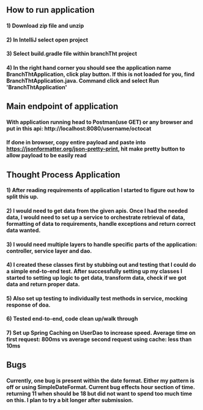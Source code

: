 ## How to run application 
#### 1) Download zip file and unzip
#### 2) In IntelliJ select open project
#### 3) Select build.gradle file within branchTht project
#### 4) In the right hand corner you should see the application name BranchThtApplication, click play button. If this is not loaded for you, find BranchThtApplication.java. Command click and select Run 'BranchThtApplication'

## Main endpoint of application 
#### With application running head to Postman(use GET) or any browser and put in this api: http://localhost:8080/username/octocat
#### If done in browser, copy entire payload and paste into https://jsonformatter.org/json-pretty-print, hit make pretty button to allow payload to be easily read

## Thought Process Application
#### 1) After reading requirements of application I started to figure out how to split this up.
#### 2) I would need to get data from the given apis. Once I had the needed data, I would need to set up a service to orchestrate retrieval of data, formatting of data to requirements, handle exceptions and return correct data wanted.  
#### 3) I would need multiple layers to handle specific parts of the application: controller, service layer and dao. 
#### 4) I created these classes first by stubbing out and testing that I could do a simple end-to-end test. After successfully setting up my classes I started to setting up logic to get data, transform data, check if we got data and return proper data. 
#### 5) Also set up testing to individually test methods in service, mocking response of doa. 
#### 6) Tested end-to-end, code clean up/walk through 
#### 7) Set up Spring Caching on UserDao to increase speed. Average time on first request: 800ms vs average second request using cache: less than 10ms

## Bugs
#### Currently, one bug is present within the date format. Either my pattern is off or using SimpleDateFormat. Current bug effects hour section of time. returning 11 when should be 18 but did not want to spend too much time on this. I plan to try a bit longer after submission.  
